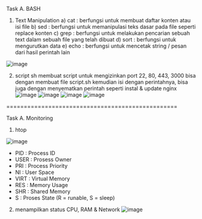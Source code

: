 Task A. BASH

1. Text Manipulation
  a) cat : berfungsi untuk membuat daftar konten atau isi file
  b) sed : berfungsi untuk memanipulasi teks dasar pada file seperti replace konten
  c) grep : berfungsi untuk melakukan pencarian sebuah text dalam sebuah file yang telah dibuat
  d) sort : berfungsi untuk mengurutkan data
  e) echo : berfungsi untuk mencetak string / pesan dari hasil perintah lain

![image](https://user-images.githubusercontent.com/52950376/226489600-8e131bf7-42b6-404a-b5e2-c8ddbeeef531.png)


2. script sh
  membuat script untuk mengizinkan port 22, 80, 443, 3000 bisa dengan membuat file script.sh kemudian isi dengan perintahnya, bisa juga dengan menyematkan perintah seperti instal & update nginx
  ![image](https://user-images.githubusercontent.com/52950376/226491046-5821888d-214d-4354-b307-0589012f7302.png)
  ![image](https://user-images.githubusercontent.com/52950376/226490791-59e05501-afd7-4501-90ab-e7cf08222d0a.png)
  ![image](https://user-images.githubusercontent.com/52950376/226491126-80194d15-c96a-4701-af8e-64109695ae27.png)
![image](https://user-images.githubusercontent.com/52950376/226491303-ed7e6f77-0c7a-4296-a0ea-f490ac5d6cf1.png)

=================================================

Task A. Monitoring

1. htop

![image](https://user-images.githubusercontent.com/52950376/226638659-7c21e0a3-aae1-4e51-a89c-18439a4376c2.png)
- PID : Process ID
- USER : Prosess Owner
- PRI : Process Priority
- NI : User Space
- VIRT : Virtual Memory
- RES : Memory Usage
- SHR : Shared Memory
- S : Proses State (R = runable, S = sleep)

2. menampilkan status CPU, RAM & Network
![image](https://user-images.githubusercontent.com/52950376/226639826-9bc4a293-6ccb-48a1-b33b-f23d34fcf7f5.png)


